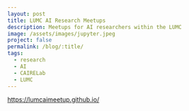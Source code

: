 ```yaml
---
layout: post
title: LUMC AI Research Meetups
description: Meetups for AI researchers within the LUMC
image: /assets/images/jupyter.jpeg
project: false
permalink: /blog/:title/
tags:
  - research
  - AI
  - CAIRELab
  - LUMC
---
```


https://lumcaimeetup.github.io/
